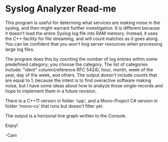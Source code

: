Syslog Analyzer Read-me
=======================

This program is useful for determing what services are making noise in the syslog, and then might warrant further investigation. It is different because it doesn't load the entire Syslog log file into RAM memory. Instead, it uses the C++ facility for file streaming, and will count matches as it goes along. You can be confident that you won't hog server resources when processing large log files.

The program does this by counting the number of log entries within some predefined category; you choose the category. The list of categories include: "ident" column(reference RFC 5424), hour, month, week of the year, day of the week, and others. The output doesn't include counts that are equal to 1, because the intent is to find overactive software making noise, but I have some ideas about how to analyze those single-records and hope to implement them in a future revision.

There is a C++11 version in folder 'cpp', and a Mono-Project C# version in folder 'mono-cs' that runs but doesn't filter yet.

The output is a horizonal line graph written to the Console.


Enjoy!

-Cam

